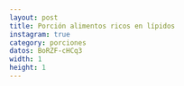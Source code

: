 ```yaml
---
layout: post
title: Porción alimentos ricos en lípidos
instagram: true
category: porciones
datos: BoRZF-cHCq3
width: 1
height: 1
---
```

<amp-instagram data-shortcode="{{ page.datos }}"
  data-captioned
  width="{{ page.width }}"
  height="{{ page.height }}"
  layout="responsive">
</amp-instagram>